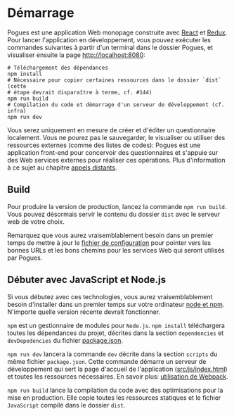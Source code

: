 # Démarrage

Pogues est une application Web monopage construite avec [React](https://facebook.github.io/react/) et [Redux](https://github.com/reactjs/reduxreact). Pour lancer l'application en développement, vous pouvez exécuter les commandes suivantes à partir d'un terminal dans le dossier Pogues, et visualiser ensuite la page [http://localhost:8080](http://localhost:8080):

```
# Téléchargement des dépendances
npm install
# Nécessaire pour copier certaines ressources dans le dossier `dist` (cette
# étape devrait disparaître à terme, cf. #144)
npm run build
# Compilation du code et démarrage d'un serveur de développement (cf. infra)
npm run dev 
```

Vous serez uniquement en mesure de créer et d'éditer un questionnaire localement. Vous ne pourez pas le sauvegarder, le visualiser ou utiliser des ressources externes (comme des listes de codes): Pogues est une application front-end pour concervoir des questionnaires et s'appuie sur des Web services externes pour réaliser ces opérations. Plus d'information à ce sujet au chapitre [appels distants](./remote-apis/README.md). 

## Build

Pour produire la version de production, lancez la commande `npm run build`. Vous pouvez désormais servir le contenu du dossier `dist` avec le serveur web de votre choix.

Remarquez que vous aurez vraisemblablement besoin dans un premier temps de mettre à jour le [fichier de configuration](https://github.com/InseeFr/Pogues/blob/master/src/js/config/config.js) pour pointer vers les bonnes URLs et les bons chemins pour les services Web qui seront utilisés par Pogues.

## Débuter avec JavaScript et Node.js

Si vous débutez avec ces technologies, vous aurez vraisemblablement besoin d'installer dans un premier temps sur votre ordinateur [node et npm](https://nodejs.org/en/download/). N'importe quelle version récente devrait fonctionner.


`npm` est un gestionnaire de modules pour `Node.js`. `npm install` téléchargera toutes les dépendances du projet, décrites dans la section `dependencies` et `devDepedencies` du fichier [package.json](https://github.com/InseeFr/Pogues/blob/master/package.json).

`npm run dev` lancera la commande `dev` décrite dans la section `scripts` du même fichier `package.json`. Cette commande démarre un serveur de développement qui sert la page d'accueil de l'application ([src/js/index.html](https://github.com/InseeFr/Pogues/blob/master/src/index.html)) et toutes les ressources nécessaires. En savoir plus: [utilisation de Webpack](./application/build-process.md).

`npm run build` lance la compilation du code avec des optimisations pour la mise en production. Elle copie toutes les ressources statiques et le fichier `JavaScript` compilé dans le dossier `dist`.